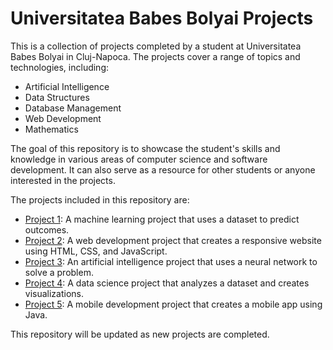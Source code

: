 <h1> Universitatea Babes Bolyai Projects</h1>
<p>This is a collection of projects completed by a student at Universitatea Babes Bolyai in Cluj-Napoca. The projects cover a range of topics and technologies, including:</p>
    <ul>
      <li>Artificial Intelligence</li>
      <li>Data Structures</li>
      <li>Database Management</li>
      <li>Web Development</li>
      <li>Mathematics</li>
    </ul>
    <p>The goal of this repository is to showcase the student's skills and knowledge in various areas of computer science and software development. It can also serve as a resource for other students or anyone interested in the projects.</p>
    <p>The projects included in this repository are:</p>
    <ul>
      <li><a href="https://github.com/user/project1">Project 1</a>: A machine learning project that uses a dataset to predict outcomes.</li>
      <li><a href="https://github.com/user/project2">Project 2</a>: A web development project that creates a responsive website using HTML, CSS, and JavaScript.</li>
      <li><a href="https://github.com/user/project3">Project 3</a>: An artificial intelligence project that uses a neural network to solve a problem.</li>
      <li><a href="https://github.com/user/project4">Project 4</a>: A data science project that analyzes a dataset and creates visualizations.</li>
      <li><a href="https://github.com/user/project5">Project 5</a>: A mobile development project that creates a mobile app using Java.</li>
    </ul>
    <p>This repository will be updated as new projects are completed.</p>
